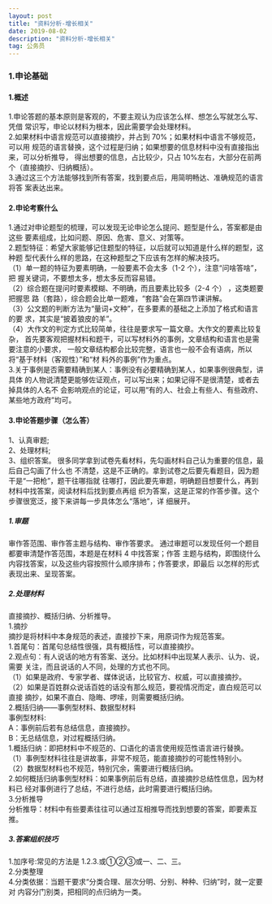 ```yaml
---
layout: post
title: "资料分析-增长相关"
date: 2019-08-02
description: "资料分析-增长相关"
tag: 公务员
---
```

### 1.申论基础
#### 1.概述
1.申论答题的基本原则是客观的，不要主观认为应该怎么样、想怎么写就怎么写、凭借
常识写，申论以材料为根本，因此需要学会处理材料。   
2.如果材料中语言规范可以直接摘抄，并占到 70%；如果材料中语言不够规范，可以用
规范的语言替换，这个过程是归纳；如果想要的信息材料中没有直接指出来，可以分析推导，
得出想要的信息，占比较少，只占 10%左右，大部分在前两个（直接摘抄、归纳概括）。  
3.通过这三个方法能够找到所有答案，找到要点后，用简明畅达、准确规范的语言将答
案表达出来。  
#### 2.申论考察什么
1.通过对申论题型的梳理，可以发现无论申论怎么提问、题型是什么，答案都是由这些
要素组成，比如问题、原因、危害、意义、对策等。   
2.题型特征：希望大家能够记住题型的特征，以后就可以知道是什么样的题型，这种题
型代表什么样的思路，在这种题型之下应该有怎样的解决技巧。   
（1）单一题的特征为要素明确，一般要素不会太多（1-2 个），注意“问啥答啥”，把
握关键词，不要想太多，想太多反而容易错。  
（2）综合题在提问时要素模糊、不明确，而且要素比较多（2-4 个） ，这类题要把握思
路（套路），综合题会比单一题难，“套路”会在第四节课讲解。  
（3）公文题的判断方法为“量词+文种”，在多要素的基础之上添加了格式和语言的要
求，其实是“披着狼皮的羊”。  
（4）大作文的判定方式比较简单，往往是要求写一篇文章。大作文的要素比较复杂，
首先要客观把握材料和题干，可以写材料外的事例，文章结构和语言也是需要注意的小要求，
一般文章结构都会比较完整，语言也一般不会有语病，所以将“基于材料（客观性）”和“材
料外的事例”作为重点。  
3.关于事例是否需要精确到某人：事例没有必要精确到某人，如果事例很典型，讲具体
的人物说清楚更能够佐证观点，可以写出来；如果记得不是很清楚，或者去掉具体的人名不
会影响观点的论证，可以用“有的人、社会上有些人、有些政府、某些地方政府”均可。
#### 3.申论答题步骤（怎么答）
1、认真审题;   
2、处理材料;   
3、组织答案。
很多同学拿到试卷先看材料，先勾画材料自己认为重要的信息，最后自己勾画了什么也
不清楚，这是不正确的。拿到试卷之后要先看题目，因为题干是“一把枪”，题干往哪指就
往哪打，因此要先审题，明确题目想要什么，再到材料中找答案，阅读材料后找到要点再组
织为答案，这是正常的作答步骤。这个步骤很宽泛，接下来讲每一步具体怎么“落地”，详
细展开。  
##### 1.审题  
审作答范围、审作答主题与结构、审作答要求。
通过审题可以发现任何一个题目都要审清楚作答范围，本题是在材料 4 中找答案；作答
主题与结构，即围绕什么内容找答案，以及这些内容按照什么顺序排布；作答要求，即最后
以怎样的形式表现出来、呈现答案。
##### 2.处理材料
直接摘抄、概括归纳、分析推导。  
1.摘抄  
摘抄是将材料中本身规范的表述，直接抄下来，用原词作为规范答案。  
1.首尾句：首尾句总结性很强，具有概括性，可以直接摘抄。  
2.观点句：有人说话的地方有答案、送分。比如材料中出现某人表示、认为、说，需要
关注，而且说话的人不同，处理的方式也不同。  
（1）如果是政府、专家学者、媒体说话，比较官方、权威，可以直接摘抄。   
（2）如果是百姓群众说话百姓的话没有那么规范，要视情况而定，直白规范可以直接
摘抄，如果不直白、隐晦、啰嗦，则需要概括归纳。  
2.概括归纳——事例型材料、数据型材料   
事例型材料:  
A：事例前后若有总结信息，直接摘抄。   
B：无总结信息，对过程概括归纳。   
1.概括归纳：即把材料中不规范的、口语化的语言使用规范性语言进行替换。   
（1）事例型材料往往是讲故事，非常不规范，能直接摘抄的可能性特别小。   
（2）数据型材料也不规范，特别冗余，需要进行概括归纳。   
2.如何概括归纳事例型材料：如果事例前后有总结，直接摘抄总结性信息，因为材料已
经对事例进行了总结，不进行总结，此时需要进行概括归纳。  
3.分析推导  
分析推导：材料中有些要素往往可以通过互相推导而找到想要的答案，即要素互推。
##### 3.答案组织技巧
1.加序号:常见的方法是 1.2.3.或①②③或一、二、三。   
2.分类整理  
4.分类依据：当题干要求“分类合理、层次分明、分别、种种、归纳”时，就一定要对
内容分门别类，把相同的点归纳为一类。